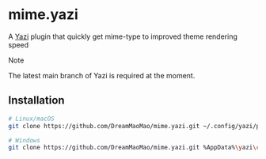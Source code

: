 # mime.yazi

A [Yazi](https://github.com/sxyazi/yazi) plugin that quickly get mime-type to improved theme rendering speed

> [!NOTE]
> The latest main branch of Yazi is required at the moment.


## Installation

```sh
# Linux/macOS
git clone https://github.com/DreamMaoMao/mime.yazi.git ~/.config/yazi/plugins/mime.yazi

# Windows
git clone https://github.com/DreamMaoMao/mime.yazi.git %AppData%\yazi\config\plugins\mime.yazi
```
